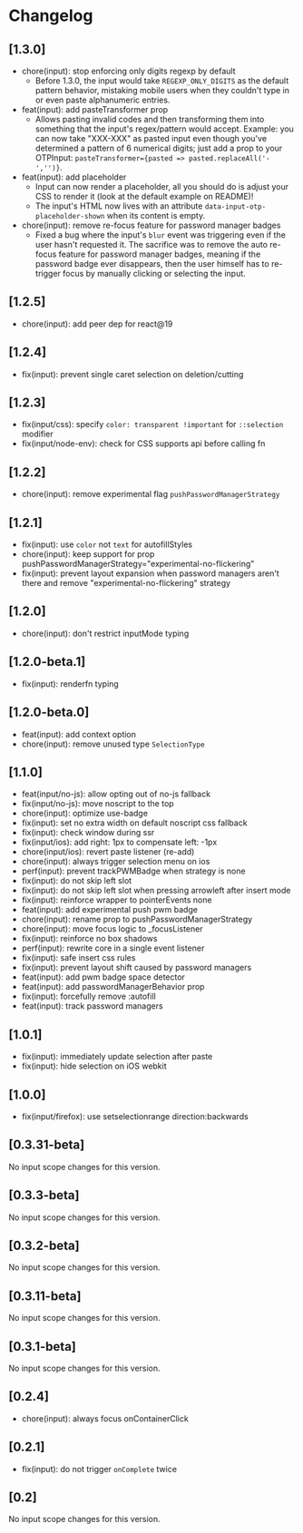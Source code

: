 # Changelog

## [1.3.0]

- chore(input): stop enforcing only digits regexp by default
  - Before 1.3.0, the input would take `REGEXP_ONLY_DIGITS` as the default pattern behavior, mistaking mobile users when they couldn't type in or even paste alphanumeric entries.
- feat(input): add pasteTransformer prop
  - Allows pasting invalid codes and then transforming them into something that the input's regex/pattern would accept. Example: you can now take "XXX-XXX" as pasted input even though you've determined a pattern of 6 numerical digits; just add a prop to your OTPInput: `pasteTransformer={pasted => pasted.replaceAll('-','')}`.
- feat(input): add placeholder
  - Input can now render a placeholder, all you should do is adjust your CSS to render it (look at the default example on README)!
  - The input's HTML now lives with an attribute `data-input-otp-placeholder-shown` when its content is empty.
- chore(input): remove re-focus feature for password manager badges
  - Fixed a bug where the input's `blur` event was triggering even if the user hasn't requested it. The sacrifice was to remove the auto re-focus feature for password manager badges, meaning if the password badge ever disappears, then the user himself has to re-trigger focus by manually clicking or selecting the input.

## [1.2.5]

- chore(input): add peer dep for react@19

## [1.2.4]

- fix(input): prevent single caret selection on deletion/cutting

## [1.2.3]

- fix(input/css): specify `color: transparent !important` for `::selection` modifier
- fix(input/node-env): check for CSS supports api before calling fn

## [1.2.2]

- chore(input): remove experimental flag `pushPasswordManagerStrategy`

## [1.2.1]

- fix(input): use `color` not `text` for autofillStyles
- chore(input): keep support for prop pushPasswordManagerStrategy="experimental-no-flickering"
- fix(input): prevent layout expansion when password managers aren't there and remove "experimental-no-flickering" strategy

## [1.2.0]

- chore(input): don't restrict inputMode typing

## [1.2.0-beta.1]

- fix(input): renderfn typing

## [1.2.0-beta.0]

- feat(input): add context option
- chore(input): remove unused type `SelectionType`

## [1.1.0]

- feat(input/no-js): allow opting out of no-js fallback
- fix(input/no-js): move noscript to the top
- chore(input): optimize use-badge
- fix(input): set no extra width on default noscript css fallback
- fix(input): check window during ssr
- fix(input/ios): add right: 1px to compensate left: -1px
- chore(input/ios): revert paste listener (re-add)
- chore(input): always trigger selection menu on ios
- perf(input): prevent trackPWMBadge when strategy is none
- fix(input): do not skip left slot
- fix(input): do not skip left slot when pressing arrowleft after insert mode
- fix(input): reinforce wrapper to pointerEvents none
- feat(input): add experimental push pwm badge
- chore(input): rename prop to pushPasswordManagerStrategy
- chore(input): move focus logic to _focusListener
- fix(input): reinforce no box shadows
- perf(input): rewrite core in a single event listener
- fix(input): safe insert css rules
- fix(input): prevent layout shift caused by password managers
- feat(input): add pwm badge space detector
- feat(input): add passwordManagerBehavior prop
- fix(input): forcefully remove :autofill
- feat(input): track password managers

## [1.0.1]

- fix(input): immediately update selection after paste
- fix(input): hide selection on iOS webkit

## [1.0.0]

- fix(input/firefox): use setselectionrange direction:backwards

## [0.3.31-beta]

No input scope changes for this version.

## [0.3.3-beta]

No input scope changes for this version.

## [0.3.2-beta]

No input scope changes for this version.

## [0.3.11-beta]

No input scope changes for this version.

## [0.3.1-beta]

No input scope changes for this version.

## [0.2.4]

- chore(input): always focus onContainerClick

## [0.2.1]

- fix(input): do not trigger `onComplete` twice

## [0.2]

No input scope changes for this version.